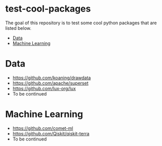 # test-cool-packages

The goal of this repository is to test some cool python packages that are listed below. 

* [Data](#Data)
* [Machine Learning](#Machine-Learning)

# Data
* https://github.com/koaning/drawdata
* https://github.com/apache/superset
* https://github.com/lux-org/lux
* To be continued

# Machine Learning
* https://github.com/comet-ml
* https://github.com/Qiskit/qiskit-terra
* To be continued
